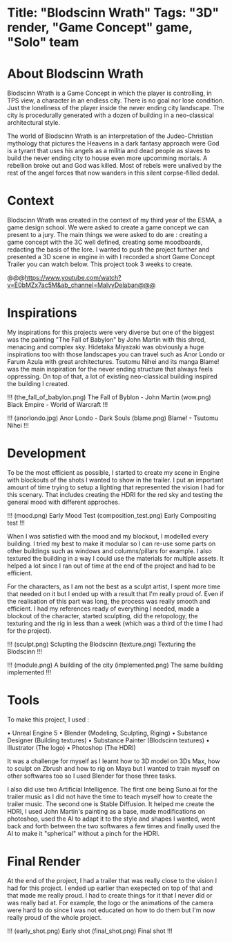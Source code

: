 Title: "Blodscinn Wrath"
Tags: "3D" render, "Game Concept" game, "Solo" team
=====
# About Blodscinn Wrath
Blodscinn Wrath is a Game Concept in which the player is controlling, in TPS view, a character in an endless city. There is no goal nor lose condition. Just the loneliness of the player inside the never ending city landscape. The city is procedurally generated with a dozen of building in a neo-classical architectural style.

The world of Blodscinn Wrath is an interpretation of the Judeo-Christian mythology that pictures the Heavens in a dark fantasy approach were God is a tyrant that uses his angels as a militia and dead people as slaves to build the never ending city to house even more upcomming mortals. A rebellion broke out and God was killed. Most of rebels were unalived by the rest of the angel forces that now wanders in this silent corpse-filled dedal.

# Context
Blodscinn Wrath was created in the context of my third year of the ESMA, a game design school. We were asked to create a game concept we can present to a jury. The main things we were asked to do are : creating a game concept with the 3C well defined, creating some moodboards, redacting the basis of the lore. I wanted to push the project further and presented a 3D scene in engine in with I recorded a short Game Concept Trailer you can watch below.
This project took 3 weeks to create.

@@@https://www.youtube.com/watch?v=E0bMZx7ac5M&ab_channel=MalvyDelaban@@@

# Inspirations
My inspirations for this projects were very diverse but one of the biggest was the painting "The Fall of Babylon" by John Martin with this shred, menacing and complex sky. Hidetaka Miyazaki was obviously a huge inspirations too with those landscapes you can travel such as Anor Londo or Farum Azula with great architectures. Tsutomu Nihei and its manga Blame! was the main inspiration for the never ending structure that always feels oppressing. On top of that, a lot of existing neo-classical building inspired the building I created.

!!!
(the_fall_of_babylon.png) The Fall of Byblon - John Martin
(wow.png) Black Empire - World of Warcraft
!!!

!!!
(anorlondo.jpg) Anor Londo - Dark Souls
(blame.png) Blame! - Tsutomu Nihei
!!!

# Development
To be the most efficient as possible, I started to create my scene in Engine with blockouts of the shots I wanted to show in the trailer. I put an important amount of time trying to setup a lighting that represented the vision I had for this scenary. That includes creating the HDRI for the red sky and testing the general mood with different approches. 

!!!
(mood.png) Early Mood Test
(composition_test.png) Early Compositing test
!!!

When I was satisfied with the mood and my blockout, I modelled every building. I tried my best to make it modular so I can re-use some parts on other buildings such as windows and columns/pillars for example. I also textured the building in a way I could use the materials for multiple assets. It helped a lot since I ran out of time at the end of the project and had to be efficient.

For the characters, as I am not the best as a sculpt artist, I spent more time that needed on it but I ended up with a result that I'm really proud of. Even if the realisation of this part was long, the process was really smooth and efficient. I had my references ready of everything I needed, made a blockout of the character, started sculpting, did the retopology, the texturing and the rig in less than a week (which was a third of the time I had for the project).

!!!
(sculpt.png) Sclupting the Blodscinn
(texture.png) Texturing the Blodscinn
!!!

!!!
(module.png) A building of the city
(implemented.png) The same building implemented
!!!

# Tools
To make this project, I used :

• Unreal Engine 5
• Blender (Modeling, Sculpting, Riging)
• Substance Designer (Building textures)
• Substance Painter (Blodscinn textures)
• Illustrator (The logo)
• Photoshop (The HDRI)

It was a challenge for myself as I learnt how to 3D model on 3Ds Max, how to sculpt on Zbrush and how to rig on Maya but I wanted to train myself on other softwares too so I used Blender for those three tasks.

I also did use two Artificial Intelligence.
The first one being Suno.ai for the trailer music as I did not have the time to teach myself how to create the trailer music.
The second one is Stable Diffusion. It helped me create the HDRI, I used John Martin's painting as a base, made modifications on photoshop, used the AI to adapt it to the style and shapes I wanted, went back and forth between the two softwares a few times and finally used the AI to make it "spherical" without a pinch for the HDRI.

# Final Render
At the end of the project, I had a trailer that was really close to the vision I had for this project. I ended up earlier than exepected on top of that and that made me really proud. I had to create things for it that I never did or was really bad at. For example, the logo or the animations of the camera were hard to do since I was not educated on how to do them but I'm now really proud of the whole project.

!!!
(early_shot.png) Early shot
(final_shot.png) Final shot
!!!